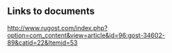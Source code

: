 ## Links to documents
http://www.rugost.com/index.php?option=com_content&view=article&id=96:gost-34602-89&catid=22&Itemid=53
